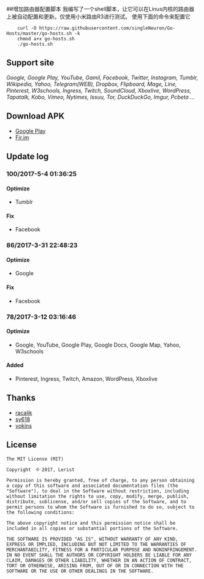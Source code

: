 ##增加路由器配置脚本
我编写了一个shell脚本，让它可以在Linus内核的路由器上被自动配置和更新。仅使用小米路由R3进行测试。
使用下面的命令来配置它

        curl -O https://raw.githubusercontent.com/singleNeuron/Go-Hosts/master/go-hosts.sh -k
        chmod a+x go-hosts.sh
        ./go-hosts.sh


## Support site
*Google, Google Play, YouTube, Gamil, Facebook, Twitter, Instagram, Tumblr, Wikipedia, Yahoo, Telegram(WEB), Dropbox, Flipboard, Mage, Line, Pinterest, W3schools, Ingress, Twitch, SoundCloud, Xboxlive, WordPress, Tapatalk, Kobo, Vimeo, Nytimes, Issuu, Tor, DuckDuckGo, Imgur, Pcbeta ...*


## Download APK
*    [Google Play](https://play.google.com/store/apps/details?id=com.lerist.go_hosts)
*    [Fir.im](https://fir.im/gohosts)

## Update log
### 100/2017-5-4 01:36:25
#### Optimize 
* Tumblr
#### Fix 
* Facebook  
### 86/2017-3-31 22:48:23
#### Optimize 
* Google  
#### Fix 
* Facebook  
### 78/2017-3-12 03:16:46
#### Optimize 
* Google, YouTube, Google Play, Google Docs, Google Map, Yahoo, W3schools   

#### Added
* Pinterest, Ingress, Twitch, Amazon, WordPress, Xboxlive

## Thanks
*    [racaljk](https://github.com/racaljk/hosts)
*    [sy618](https://github.com/sy618/hosts)
*    [vokins](https://github.com/vokins/yhosts)

## License
```
The MIT License (MIT)

Copyright  © 2017, Lerist

Permission is hereby granted, free of charge, to any person obtaining a copy of this software and associated documentation files (the "Software"), to deal in the Software without restriction, including without limitation the rights to use, copy, modify, merge, publish, distribute, sublicense, and/or sell copies of the Software, and to permit persons to whom the Software is furnished to do so, subject to the following conditions:

The above copyright notice and this permission notice shall be included in all copies or substantial portions of the Software.

THE SOFTWARE IS PROVIDED "AS IS", WITHOUT WARRANTY OF ANY KIND, EXPRESS OR IMPLIED, INCLUDING BUT NOT LIMITED TO THE WARRANTIES OF MERCHANTABILITY, FITNESS FOR A PARTICULAR PURPOSE AND NONINFRINGEMENT. IN NO EVENT SHALL THE AUTHORS OR COPYRIGHT HOLDERS BE LIABLE FOR ANY CLAIM, DAMAGES OR OTHER LIABILITY, WHETHER IN AN ACTION OF CONTRACT, TORT OR OTHERWISE, ARISING FROM, OUT OF OR IN CONNECTION WITH THE SOFTWARE OR THE USE OR OTHER DEALINGS IN THE SOFTWARE.
```

